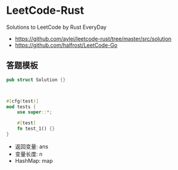 # LeetCode-Rust
Solutions to LeetCode by Rust EveryDay

- https://github.com/aylei/leetcode-rust/tree/master/src/solution
- https://github.com/halfrost/LeetCode-Go


## 答题模板
```rust
pub struct Solution {}



#[cfg(test)]
mod tests {
    use super::*;

    #[test]
    fn test_1() {}
}
```

- 返回变量: ans
- 变量长度: n
- HashMap: map